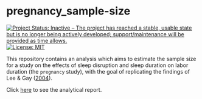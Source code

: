 # pregnancy_sample-size

<!-- badges: start -->
[![Project Status: Inactive – The project has reached a stable, usable state but is no longer being actively developed; support/maintenance will be provided as time allows.](https://www.repostatus.org/badges/latest/inactive.svg)](https://www.repostatus.org/#inactive)
[![License: MIT](https://img.shields.io/badge/license-MIT-green)](https://choosealicense.com/licenses/mit/)
<!-- badges: end -->

This repository contains an analysis which aims to estimate the sample size for a study on the effects of sleep disruption and sleep duration on labor duration (the `pregnancy` study), with the goal of replicating the findings of Lee & Gay ([2004](https://doi.org/10.1016/j.ajog.2004.05.086)).

Click [here](https://danielvartan.github.io/pregnancy_sample-size/) to see the analytical report.
